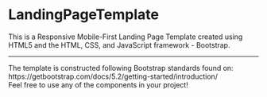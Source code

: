# LandingPageTemplate

This is a Responsive Mobile-First Landing Page Template created using HTML5 and the HTML, CSS, and JavaScript framework - Bootstrap.

<hr>
The template is constructed following Bootstrap standards found on: https://getbootstrap.com/docs/5.2/getting-started/introduction/ <br>
Feel free to use any of the components in your project!
